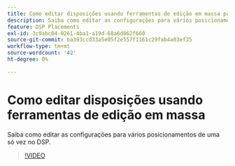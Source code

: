 ```yaml
---
title: Como editar disposições usando ferramentas de edição em massa para DSP
description: Saiba como editar as configurações para vários posicionamentos de uma só vez.
feature: DSP Placements
exl-id: 3c9abc04-0261-4ba1-a19d-68a6d862f660
source-git-commit: ba393ccd33a5e05f2e557f1161c29fab4a03ef35
workflow-type: tm+mt
source-wordcount: '42'
ht-degree: 0%

---
```


# Como editar disposições usando ferramentas de edição em massa

Saiba como editar as configurações para vários posicionamentos de uma só vez no DSP.

>[!VIDEO](https://video.tv.adobe.com/v/339205)

